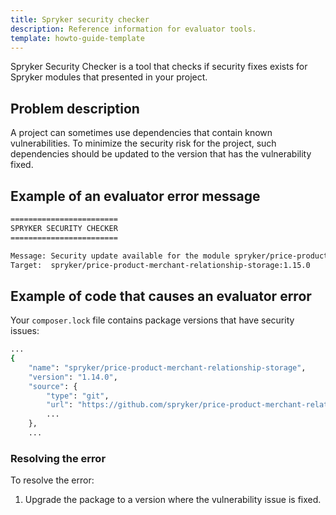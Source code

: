 ```yaml
---
title: Spryker security checker
description: Reference information for evaluator tools.
template: howto-guide-template
---
```


Spryker Security Checker is a tool that checks if security fixes exists for Spryker modules that presented in your project.

## Problem description

A project can sometimes use dependencies that contain known vulnerabilities. To minimize the security risk for the project, such dependencies should be updated to the version that has the vulnerability fixed.

## Example of an evaluator error message

```bash
========================
SPRYKER SECURITY CHECKER
========================

Message: Security update available for the module spryker/price-product-merchant-relationship-storage, actual version 1.14.0
Target:  spryker/price-product-merchant-relationship-storage:1.15.0
```

## Example of code that causes an evaluator error

Your `composer.lock` file contains package versions that have security issues:

```bash
...
{
    "name": "spryker/price-product-merchant-relationship-storage",
    "version": "1.14.0",
    "source": {
        "type": "git",
        "url": "https://github.com/spryker/price-product-merchant-relationship-storage.git",
        ...
    },
    ...
````

### Resolving the error

To resolve the error:
1. Upgrade the package to a version where the vulnerability issue is fixed.
